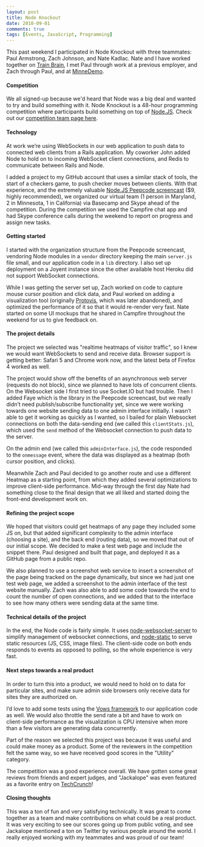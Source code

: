 ```yaml
---
layout: post
title: Node Knockout
date: 2010-09-01
comments: true
tags: [Events, JavaScript, Programming]
---
```


This past weekend I participated in Node Knockout with three teammates: Paul Armstrong, Zach Johnson, and Nate Kadlac. Nate and I have worked together on [Train Brain](http://trainbrainapp.com/), I met Paul through work at a previous employer, and Zach through Paul, and at [MinneDemo](http://minnedemo.org/).

#### Competition

We all signed-up because we'd heard that Node was a big deal and wanted to try and build something with it. Node Knockout is a 48-hour programming competition where participants build something on top of [Node.JS](http://nodejs.org/). Check out our [competition team page here](http://nodeknockout.com/teams/jackalope).

#### Technology

At work we’re using WebSockets in our web application to push data to connected web clients from a Rails application. My coworker John added Node to hold on to incoming WebSocket client connections, and Redis to communicate between Rails and Node.

I added a project to my GitHub account that uses a similar stack of tools, the start of a checkers game, to push checker moves between clients. With that experience, and the extremely valuable [Node.JS Peepcode screencast](http://peepcode.com/products/nodejs-i) ($9, highly recommended), we organized our virtual team (1 person in Maryland, 2 in Minnesota, 1 in California) via Basecamp and Skype ahead of the competition. During the competition we used the Campfire chat app and had Skype conference calls during the weekend to report on progress and assign new tasks.

#### Getting started

I started with the organization structure from the Peepcode screencast, vendoring Node modules in a `vendor` directory keeping the main `server.js` file small, and our application code in a `lib` directory. I also set up deployment on a Joyent instance since the other available host Heroku did not support WebSocket connections. 

While I was getting the server set up, Zach worked on code to capture mouse cursor position and click data, and Paul worked on adding a visualization tool (originally [Protovis](http://vis.stanford.edu/protovis/), which was later abandoned), and optimized the performance of it so that it would re-render very fast. Nate started on some UI mockups that he shared in Campfire throughout the weekend for us to give feedback on.

#### The project details

The project we selected was "realtime heatmaps of visitor traffic", so I knew we would want WebSockets to send and receive data. Browser support is getting better: Safari 5 and Chrome work now, and the latest beta of Firefox 4 worked as well.

The project would show off the benefits of an asynchronous web server (requests do not block), since we planned to have lots of concurrent clients. On the Websocket side I first tried to use Socket.IO but had trouble. Then I added Faye which is the library in the Peepcode screencast, but we really didn’t need publish/subscribe functionality yet, since we were working towards one website sending data to one admin interface initially. I wasn’t able to get it working as quickly as I wanted, so I bailed for plain Websocket connections on both the data-sending end (we called this `clientStats.js`), which used the `send` method of the Websocket connection to push data to the server. 

On the admin end (we called this `adminInterface.js`), the code responded to the `onmessage` event, where the data was displayed as a heatmap (both cursor position, and clicks). 

Meanwhile Zach and Paul decided to go another route and use a different Heatmap as a starting point, from which they added several optimizations to improve client-side performance. Mid-way through the first day Nate had something close to the final design that we all liked and started doing the front-end development work on.

#### Refining the project scope

We hoped that visitors could get heatmaps of any page they included some JS on, but that added significant complexity to the admin interface (choosing a site), and the back end (routing data), so we moved that out of our initial scope. We decided to make a test web page and include the snippet there. Paul designed and built that page, and deployed it as a GitHub page from a public repo. 

We also planned to use a screenshot web service to insert a screenshot of the page being tracked on the page dynamically, but since we had just one test web page, we added a screenshot to the admin interface of the test website manually. Zach was also able to add some code towards the end to count the number of open connections, and we added that to the interface to see how many others were sending data at the same time. 

#### Technical details of the project

In the end, the Node code is fairly simple. It uses [node-websocket-server](http://github.com/miksago/node-websocket-server) to simplify management of websocket connections, and [node-static](http://github.com/cloudhead/node-static) to serve static resources (JS, CSS, image files). The client-side code on both ends responds to events as opposed to polling, so the whole experience is very fast. 

#### Next steps towards a real product

In order to turn this into a product, we would need to hold on to data for particular sites, and make sure admin side browsers only receive data for sites they are authorized on.

I’d love to add some tests using the [Vows framework](http://vowsjs.org/) to our application code as well. We would also throttle the send rate a bit and have to work on client-side performance as the visualization is CPU intensive when more than a few visitors are generating data concurrently.

Part of the reason we selected this project was because it was useful and could make money as a product. Some of the reviewers in the competition felt the same way, so we have received good scores in the "Utility" category.

The competition was a good experience overall. We have gotten some great reviews from friends and expert judges, and "Jackalope" was even featured as a favorite entry on [TechCrunch](http://techcrunch.com/2010/09/01/nodejs-knockout/)! 

#### Closing thoughts

This was a ton of fun and very satisfying technically. It was great to come together as a team and make contributions on what could be a real product. It was very exciting to see our scores going up from public voting, and see Jackalope mentioned a ton on Twitter by various people around the world. I really enjoyed working with my teammates and was proud of our team!
